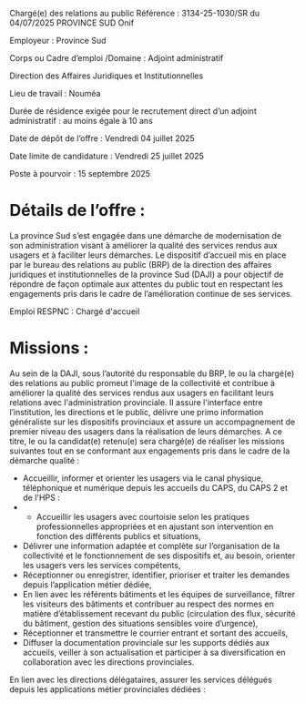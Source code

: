 
Chargé(e) des relations au public
Référence : 3134-25-1030/SR du 04/07/2025
PROVINCE SUD
Onif


Employeur : Province Sud

Corps ou Cadre d’emploi /Domaine : Adjoint administratif

Direction des Affaires Juridiques et Institutionnelles

Lieu de travail : Nouméa

Durée de résidence exigée pour le recrutement direct d’un adjoint administratif : au moins égale à 10 ans

Date de dépôt de l’offre : Vendredi 04 juillet 2025

Date limite de candidature : Vendredi 25 juillet 2025

Poste à pourvoir : 15 septembre 2025

# Détails de l’offre :

La province Sud s’est engagée dans une démarche de modernisation de son administration visant à améliorer la qualité des services rendus aux usagers et à faciliter leurs démarches. Le dispositif d’accueil mis en place par le bureau des relations au public (BRP) de la direction des affaires juridiques et institutionnelles de la province Sud (DAJI) a pour objectif de répondre de façon optimale aux attentes du public tout en respectant les engagements pris dans le cadre de l’amélioration continue de ses services.

Emploi RESPNC : Chargé d'accueil

# Missions :

Au sein de la DAJI, sous l’autorité du responsable du BRP, le ou la chargé(e) des relations au public promeut l'image de la collectivité et contribue à améliorer la qualité des services rendus aux usagers en facilitant leurs relations avec l'administration provinciale. II assure l'interface entre l’institution, les directions et le public, délivre une primo information généraliste sur les dispositifs provinciaux et assure un accompagnement de premier niveau des usagers dans la réalisation de leurs démarches. A ce titre, le ou la candidat(e) retenu(e) sera chargé(e) de réaliser les missions suivantes tout en se conformant aux engagements pris dans le cadre de la démarche qualité :

- Accueillir, informer et orienter les usagers via le canal physique, téléphonique et numérique depuis les accueils du CAPS, du CAPS 2 et de l'HPS :
- - Accueillir les usagers avec courtoisie selon les pratiques professionnelles appropriées et en ajustant son intervention en fonction des différents publics et situations,
- Délivrer une information adaptée et complète sur l’organisation de la collectivité et le fonctionnement de ses dispositifs et, au besoin, orienter les usagers vers les services compétents,
- Réceptionner ou enregistrer, identifier, prioriser et traiter les demandes depuis l’application métier dédiée,
- En lien avec les référents bâtiments et les équipes de surveillance, filtrer les visiteurs des bâtiments et contribuer au respect des normes en matière d’établissement recevant du public (circulation des flux, sécurité du bâtiment, gestion des situations sensibles voire d’urgence),
- Réceptionner et transmettre le courrier entrant et sortant des accueils,
- Diffuser la documentation provinciale sur les supports dédiés aux accueils, veiller à son actualisation et participer à sa diversification en collaboration avec les directions provinciales.

En lien avec les directions délégataires, assurer les services délégués depuis les applications métier provinciales dédiées :


